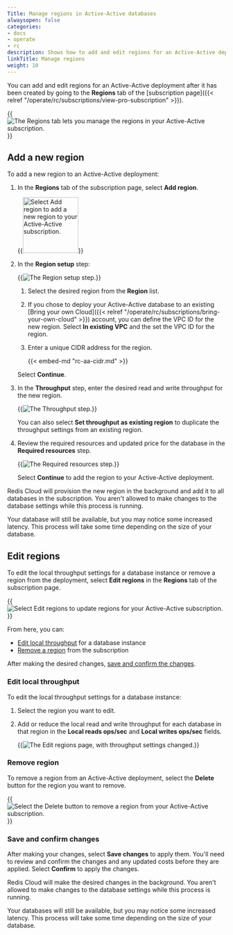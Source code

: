 ```yaml
---
Title: Manage regions in Active-Active databases
alwaysopen: false
categories:
- docs
- operate
- rc
description: Shows how to add and edit regions for an Active-Active deployment.
linkTitle: Manage regions
weight: 10
---
```


You can add and edit regions for an Active-Active deployment after it has been created by going to the **Regions** tab of the [subscription page]({{< relref "/operate/rc/subscriptions/view-pro-subscription" >}}). 

{{<image filename="images/rc/subscription-details-regions-tab.png" alt="The Regions tab lets you manage the regions in your Active-Active subscription." >}}

## Add a new region

To add a new region to an Active-Active deployment:

1. In the **Regions** tab of the subscription page, select **Add region**.

    {{<image filename="images/rc/subscription-details-regions-tab-add.png" width="128px" alt="Select Add region to add a new region to your Active-Active subscription." >}}

1. In the **Region setup** step:

    {{<image filename="images/rc/subscription-add-region-setup.png" alt="The Region setup step." >}}

    1. Select the desired region from the **Region** list.

    1. If you chose to deploy your Active-Active database to an existing [Bring your own Cloud]({{< relref "/operate/rc/subscriptions/bring-your-own-cloud" >}}) account, you can define the VPC ID for the new region. Select **In existing VPC** and the set the VPC ID for the region.

    1. Enter a unique CIDR address for the region.  
    
        {{< embed-md "rc-aa-cidr.md" >}}

    Select **Continue**.

1. In the **Throughput** step, enter the desired read and write throughput for the new region. 

    {{<image filename="images/rc/subscription-add-region-throughput.png" alt="The Throughput step." >}}

    You can also select **Set throughput as existing region** to duplicate the throughput settings from an existing region.

1. Review the required resources and updated price for the database in the **Required resources** step. 

    {{<image filename="images/rc/subscription-add-region-required-resources.png" alt="The Required resources step." >}}

    Select **Continue** to add the region to your Active-Active deployment.

Redis Cloud will provision the new region in the background and add it to all databases in the subscription. You aren't allowed to make changes to the database settings while this process is running. 

Your database will still be available, but you may notice some increased latency. This process will take some time depending on the size of your database.

## Edit regions

To edit the local throughput settings for a database instance or remove a region from the deployment, select **Edit regions** in the **Regions** tab of the subscription page.

{{<image filename="images/rc/subscription-details-regions-tab-edit.png" alt="Select Edit regions to update regions for your Active-Active subscription." >}}

From here, you can:

- [Edit local throughput](#edit-local-throughput) for a database instance
- [Remove a region](#remove-region) from the subscription

After making the desired changes, [save and confirm the changes](#save-and-confirm-changes).

### Edit local throughput

To edit the local throughput settings for a database instance:

1. Select the region you want to edit. 

1. Add or reduce the local read and write throughput for each database in that region in the **Local reads ops/sec** and **Local writes ops/sec** fields.

    {{<image filename="images/rc/subscription-edit-region-throughput.png" alt="The Edit regions page, with throughput settings changed." >}}

### Remove region

To remove a region from an Active-Active deployment, select the **Delete** button for the region you want to remove.

{{<image filename="images/rc/subscription-edit-region-delete.png" alt="Select the Delete button to remove a region from your Active-Active subscription." >}}

### Save and confirm changes

After making your changes, select **Save changes** to apply them. You'll need to review and confirm the changes and any updated costs before they are applied. Select **Confirm** to apply the changes. 

Redis Cloud will make the desired changes in the background. You aren't allowed to make changes to the database settings while this process is running. 

Your databases will still be available, but you may notice some increased latency. This process will take some time depending on the size of your database.
